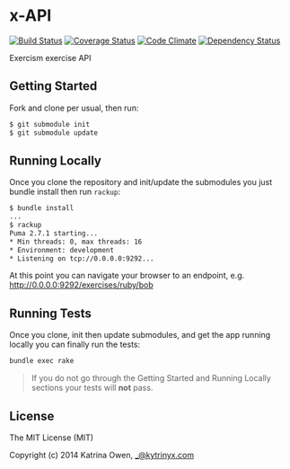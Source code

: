# x-API

[![Build Status](https://travis-ci.org/exercism/x-api.png?branch=master)](https://travis-ci.org/exercism/x-api)
[![Coverage Status](https://coveralls.io/repos/exercism/x-api/badge.png)](https://coveralls.io/r/exercism/x-api)
[![Code Climate](https://codeclimate.com/github/exercism/x-api.png)](https://codeclimate.com/github/exercism/x-api)
[![Dependency Status](https://gemnasium.com/exercism/x-api.png)](https://gemnasium.com/exercism/x-api)

Exercism exercise API

## Getting Started

Fork and clone per usual, then run:

```bash
$ git submodule init
$ git submodule update
```

## Running Locally

Once you clone the repository and init/update the submodules
you just bundle install then run `rackup`:

```bash
$ bundle install
...
$ rackup                                                                                                       [9:15:05]
Puma 2.7.1 starting...
* Min threads: 0, max threads: 16
* Environment: development
* Listening on tcp://0.0.0.0:9292...
```

At this point you can navigate your browser to an endpoint,
e.g. http://0.0.0.0:9292/exercises/ruby/bob

## Running Tests

Once you clone, init then update submodules, and get the app running locally you can finally run the tests:

```bash
bundle exec rake
```

> If you do not go through the Getting Started and Running Locally sections your tests will **not** pass.

## License

The MIT License (MIT)

Copyright (c) 2014 Katrina Owen, _@kytrinyx.com
